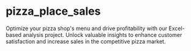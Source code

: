 # pizza_place_sales
Optimize your pizza shop's menu and drive profitability with our Excel-based analysis project. Unlock valuable insights to enhance customer satisfaction and increase sales in the competitive pizza market.
